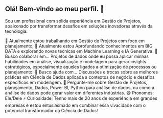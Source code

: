 ## Olá! Bem-vindo ao meu perfil.  👋

Sou um profissional com sólida experiência em Gestão de Projetos, apaixonado por transformar desafios em soluções inovadoras através da tecnologia:

🔭 Atualmente estou trabalhando em Gestão de Projetos com foco em planejamento,
🌱 Atualmente estou Aprofundando conhecimentos em BIG DATA e explorando novas técnicas em Machine Learning e IA Generativa.
👯 Busco colaborar em... Projetos de dados onde eu possa aplicar minhas habilidades em análise, visualização e modelagem para gerar insights estratégicos, especialmente aqueles ligados a otimização de processos ou planejamento.
🤔 Busco ajuda com... Discussões e trocas sobre as melhores práticas em Ciência de Dados aplicada a contextos de negócio e desafios específicos em modelagem.
💬 Pergunte-me sobre Gestão de Projetos, planejamento, Dados, Power BI, Python para análise de dados, ou como a análise de dados pode gerar valor em diferentes indústrias.
😄 Pronomes: Ele/Dele
⚡ Curiosidade: Tenho mais de 20 anos de experiência em grandes empresas e estou entusiasmado em combinar essa vivacidade com o potencial transformador da Ciência de Dados!

<!--
**David-Gentil/David-Gentil** is a ✨ _special_ ✨ repository because its `README.md` (this file) appears on your GitHub profile.
